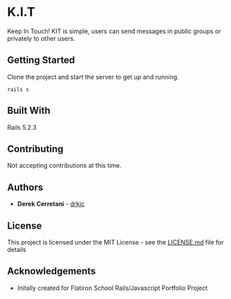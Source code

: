 # K.I.T

Keep In Touch! KIT is simple, users can send messages in public groups or privately to other users.

## Getting Started 

Clone the project and start the server to get up and running.

```
rails s
```

## Built With

Rails 5.2.3

## Contributing 

Not accepting contributions at this time.

## Authors 

* **Derek Cerretani** - [drkjc](https://github.com/drkjc)

## License 

This project is licensed under the MIT License - see the [LICENSE.md](LICENSE.md) file for details

## Acknowledgements 
  
*  Initally created for Flatiron School Rails/Javascript Portfolio Project 


